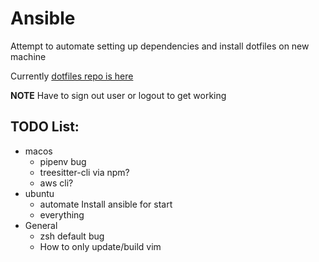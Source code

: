 # Ansible

Attempt to automate setting up dependencies and install dotfiles on new machine

Currently [dotfiles repo is here](https://github.com/teddylear/shell_config)

**NOTE** Have to sign out user or logout to get working

## TODO List:
- macos
    - pipenv bug
    - treesitter-cli via npm?
    - aws cli?
- ubuntu
    - automate Install ansible for start
    - everything
- General
    - zsh default bug
    - How to only update/build vim
